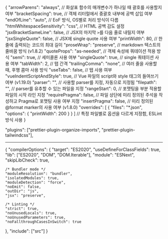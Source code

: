 {
"arrowParens": "always", // 화살표 함수의 매개변수가 하나일 때 괄호를 사용할지 여부
"bracketSpacing": true, // 객체 리터럴에서 중괄호 내부에 공백 삽입 여부
"endOfLine": "auto", // EoF 방식, OS별로 처리 방식이 다름
"htmlWhitespaceSensitivity": "css", // HTML 공백 감도 설정
"jsxBracketSameLine": false, // JSX의 마지막 `>`를 다음 줄로 내릴지 여부
"jsxSingleQuote": false, // JSX에 single quote 사용 여부
"printWidth": 80, // 한 줄에 출력되는 코드의 최대 길이
"proseWrap": "preserve", // markdown 텍스트의 줄바꿈 방식 (v1.8.2)
"quoteProps": "as-needed", // 객체 속성에 쿼테이션 적용 방식
"semi": true, // 세미콜론 사용 여부
"singleQuote": true, // single 쿼테이션 사용 여부
"tabWidth": 2, // 탭 간격
"trailingComma": "none", // 여러 줄을 사용할 때, 후행 콤마 사용 방식
"useTabs": false, // 탭 사용 여부
"vueIndentScriptAndStyle": true, // Vue 파일의 script와 style 태그의 들여쓰기 여부 (v1.19.0)
"parser": "", // 사용할 parser를 지정, 자동으로 지정됨
"filepath": "", // parser를 유추할 수 있는 파일을 지정
"rangeStart": 0, // 포맷팅을 부분 적용할 파일의 시작 라인 지정
"requirePragma": false, // 파일 상단에 미리 정의된 주석을 작성하고 Pragma로 포맷팅 사용 여부 지정
"insertPragma": false, // 미리 정의된 @format marker의 사용 여부 (v1.8.0)
"overrides": [
{
"files": "*.json",
"options": {
"printWidth": 200
}
}
] // 특정 파일별로 옵션을 다르게 지정함, ESLint 방식 사용
}

"plugins": ["prettier-plugin-organize-imports", "prettier-plugin-tailwindcss"],

---

{
"compilerOptions": {
"target": "ES2020",
"useDefineForClassFields": true,
"lib": ["ES2020", "DOM", "DOM.Iterable"],
"module": "ESNext",
"skipLibCheck": true,

    /* Bundler mode */
    "moduleResolution": "bundler",
    "isolatedModules": true,
    "moduleDetection": "force",
    "noEmit": false,
    "outDir": "js",
    "jsx": "preserve",

    /* Linting */
    "strict": true,
    "noUnusedLocals": true,
    "noUnusedParameters": true,
    "noFallthroughCasesInSwitch": true

},
"include": ["src"]
}
